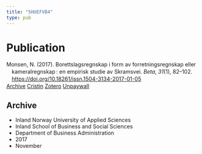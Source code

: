 ```yaml
---
title: "5HUEFVB4"
type: pub
---
```

<h1>Publication</h1>
<article id="csl-bib-container-5HUEFVB4" class="csl-bib-container">
  <div class="csl-bib-body" style="line-height: 1.35; padding-left: 1em; text-indent:-1em;">
  <div class="csl-entry">Monsen, N. (2017). Borettslagsregnskap i form av forretningsregnskap eller kameralregnskap&#x202F;: en empirisk studie av Skramsvei. <i>Beta</i>, <i>31</i>(1), 82&#x2013;102. <a href="https://doi.org/10.18261/issn.1504-3134-2017-01-05">https://doi.org/10.18261/issn.1504-3134-2017-01-05</a></div>
</div>
  <div class="csl-bib-buttons">
    <a href="#taxonomy-article-5HUEFVB4" class="csl-bib-button">Archive</a>
    <a href="https://app.cristin.no/results/show.jsf?id=1512676" alt="Cristin URL" class="csl-bib-button">Cristin</a>
    <a href="http://zotero.org/groups/5402882/items/5HUEFVB4" alt="Zotero URL" class="csl-bib-button">Zotero</a>
    <a href="https://doi.org/10.18261/issn.1504-3134-2017-01-05" class="csl-bib-button">Unpaywall</a>
  </div>
  <div id="csl-bib-meta-container-5HUEFVB4"></div>
</article>
<div id="csl-bib-meta-5HUEFVB4" class="csl-bib-meta">
  <article id="taxonomy-article-5HUEFVB4" class="taxonomy-article">
    <h1>Archive</h1>
    <ul>
      <li>Inland Norway University of Applied Sciences</li>
      <li>Inland School of Business and Social Sciences</li>
      <li>Department of Business Administration</li>
      <li>2017</li>
      <li>November</li>
    </ul>
  </article>
</div>
